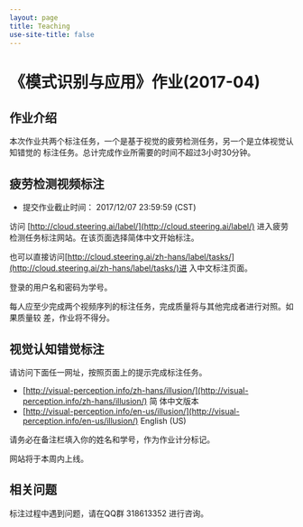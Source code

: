```yaml
---
layout: page
title: Teaching
use-site-title: false
---
```


# 《模式识别与应用》作业(2017-04)

## 作业介绍

本次作业共两个标注任务，一个是基于视觉的疲劳检测任务，另一个是立体视觉认知错觉的
标注任务。总计完成作业所需要的时间不超过3小时30分钟。

## 疲劳检测视频标注

- 提交作业截止时间： 2017/12/07 23:59:59 (CST)

访问 [http://cloud.steering.ai/label/](http://cloud.steering.ai/label/) 进入疲劳
检测任务标注网站。在该页面选择简体中文开始标注。

也可以直接访问[http://cloud.steering.ai/zh-hans/label/tasks/](http://cloud.steering.ai/zh-hans/label/tasks/)进
入中文标注页面。

登录的用户名和密码为学号。

每人应至少完成两个视频序列的标注任务，完成质量将与其他完成者进行对照。如果质量较
差，作业将不得分。


## 视觉认知错觉标注

请访问下面任一网址，按照页面上的提示完成标注任务。

- [http://visual-perception.info/zh-hans/illusion/](http://visual-perception.info/zh-hans/illusion/) 简
体中文版本
- [http://visual-perception.info/en-us/illusion/](http://visual-perception.info/en-us/illusion/) English (US)

请务必在备注栏填入你的姓名和学号，作为作业计分标记。

网站将于本周内上线。


## 相关问题

标注过程中遇到问题，请在QQ群 318613352 进行咨询。
